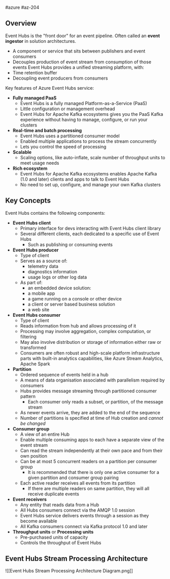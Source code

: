 #azure #az-204 

## Overview
Event Hubs is the "front door" for an event pipeline.
Often called an __event ingestor__ in solution architectures.
- A component or service that sits between publishers and event consumers
- Decouples production of event stream from consumption of those events
Event Hubs provides a unified streaming platform, with:
- Time retention buffer
- Decoupling event producers from consumers

Key features of Azure Event Hubs service:
- __Fully managed PaaS__
	- Event Hubs is a fully managed Platform-as-a-Service (PaaS)
	- Little configuration or management overhead
	- Event Hubs for Apache Kafka ecosystems gives you the PaaS Kafka experience without having to manage, configure, or run your clusters
- __Real-time and batch processing__
	- Event Hubs uses a partitioned consumer model
	- Enabled multiple applications to process the stream concurrently
	- Lets you control the speed of processing
- __Scalable__
	- Scaling options, like auto-inflate, scale number of throughput units to meet usage needs
- __Rich ecosystem__
	- Event Hubs for Apache Kafka ecosystems enables Apache Kafka (1.0 and later) clients and apps to talk to Event Hubs
	- No need to set up, configure, and manage your own Kafka clusters

## Key Concepts
Event Hubs contains the following components:
- __Event Hubs client__
	- Primary interface for devs interacting with Event Hubs client library
	- Several different clients, each dedicated to a specific use of Event Hubs
		- Such as publishing or consuming events
- __Event Hubs producer__
	- Type of client
	- Serves as a source of:
		- telemetry data
		- diagnostics information
		- usage logs or other log data
	- As part of:
		- an embedded device solution:
		- a mobile app
		- a game running on a console or other device
		- a client or server based business solution
		- a web site
- __Event Hubs consumer__
	- Type of client
	- Reads information from hub and allows processing of it
	- Processing may involve aggregation, complex computation, or filtering
	- May also involve distribution or storage of information either raw or transformed
	- Consumers are often robust and high-scale platform infrastructure parts with built-in analytics capabilities, like Azure Stream Analytics, Apache Spark
- __Partition__
	- Ordered sequence of events held in a hub
	- A means of data organisation associated with parallelism required by consumers
	- Hubs provides message streaming through partitioned consumer pattern
		- Each consumer only reads a subset, or partition, of the message stream
	- As newer events arrive, they are added to the end of the sequence
	- Number of partitions is specified at time of Hub creation and _cannot be changed_
- __Consumer group__
	- A view of an entire Hub
	- Enable multiple consuming apps to each have a separate view of the event stream
	- Can read the stream independently at their own pace and from their own position
	- Can be at most 5 concurrent readers on a partition per consumer group
		- It is recommended that there is only one active consumer for a given partition and consumer group pairing
	- Each active reader receives all events from its partition
		- If there are multiple readers on same partition, they will all receive duplicate events
- __Event receivers__
	- Any entity that reads data from a Hub
	- All Hubs consumers connect via the AMQP 1.0 session
	- Event Hubs service delivers events through a session as they become available
	- All Kafka consumers connect via Kafka protocol 1.0 and later
- __Throughput units__ or __Processing units__
	- Pre-purchased units of capacity
	- Controls the throughput of Event Hubs

## Event Hubs Stream Processing Architecture
![[Event Hubs Stream Processing Architecture Diagram.png]]